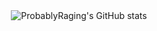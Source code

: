 <div align="center">
    <img src="https://github-readme-stats.vercel.app/api?username=probablyraging&count_private=true&title_color=fff&show_icons=true&icon_color=16a9f2&ring_color=16a9f2&bg_color=1C2128&hide_border=true&border_radius=10&theme=dark" alt="ProbablyRaging's GitHub stats">
</div>
